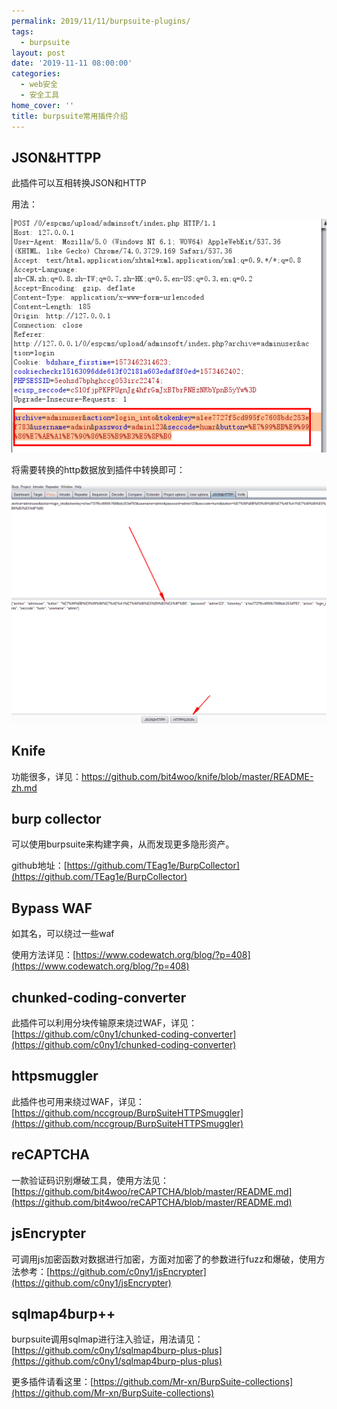 ```yaml
---
permalink: 2019/11/11/burpsuite-plugins/
tags:
  - burpsuite
layout: post
date: '2019-11-11 08:00:00'
categories:
  - web安全
  - 安全工具
home_cover: ''
title: burpsuite常用插件介绍
---
```


## JSON&HTTPP


此插件可以互相转换JSON和HTTP


用法：


![20191111165951.png](../post_images/8866b04e30dd18846f3b851861b0b78c.png)


将需要转换的http数据放到插件中转换即可：


![20191111170147.png](../post_images/acf2005ecf2b66b0f147057324c5df76.png)


## Knife


功能很多，详见：https://github.com/bit4woo/knife/blob/master/README-zh.md


## burp collector


可以使用burpsuite来构建字典，从而发现更多隐形资产。


github地址：[https://github.com/TEag1e/BurpCollector](https://github.com/TEag1e/BurpCollector)


## Bypass WAF


如其名，可以绕过一些waf


使用方法详见：[https://www.codewatch.org/blog/?p=408](https://www.codewatch.org/blog/?p=408)


## chunked-coding-converter


此插件可以利用分块传输原来烧过WAF，详见：[https://github.com/c0ny1/chunked-coding-converter](https://github.com/c0ny1/chunked-coding-converter)


## httpsmuggler


此插件也可用来绕过WAF，详见：[https://github.com/nccgroup/BurpSuiteHTTPSmuggler](https://github.com/nccgroup/BurpSuiteHTTPSmuggler)


## reCAPTCHA


一款验证码识别爆破工具，使用方法见：[https://github.com/bit4woo/reCAPTCHA/blob/master/README.md](https://github.com/bit4woo/reCAPTCHA/blob/master/README.md)


## jsEncrypter


可调用js加密函数对数据进行加密，方面对加密了的参数进行fuzz和爆破，使用方法参考：[https://github.com/c0ny1/jsEncrypter](https://github.com/c0ny1/jsEncrypter)


## sqlmap4burp++


burpsuite调用sqlmap进行注入验证，用法请见：[https://github.com/c0ny1/sqlmap4burp-plus-plus](https://github.com/c0ny1/sqlmap4burp-plus-plus)


更多插件请看这里：[https://github.com/Mr-xn/BurpSuite-collections](https://github.com/Mr-xn/BurpSuite-collections)

